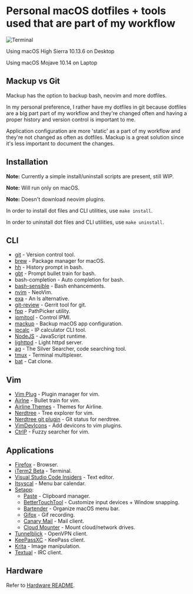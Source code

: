 # Personal macOS dotfiles + tools used that are part of my workflow

![Terminal](https://i.imgur.com/b82EiPd.png)

Using macOS High Sierra 10.13.6 on Desktop

Using macOS Mojave 10.14 on Laptop

## Mackup vs Git

Mackup has the option to backup bash, neovim and more dotfiles.

In my personal preference, I rather have my dotfiles in git because dotfiles are a big part part of my workflow and they're changed often and having a proper history and version control is important to me.

Application configuration are more 'static' as a part of my workflow and they're not changed as often as dotfiles. Mackup is a great solution since it's less important to document the changes.

## Installation

**Note:** Currently a simple install/uninstall scripts are present, still WIP.

**Note:** Will run only on macOS.

**Note:** Doesn't download neovim plugins.

In order to install dot files and CLI utilities, use `make install`.

In order to uninstall dot files and CLI utilities, use `make uninstall`.

## CLI

* [git](https://git-scm.com/) - Version control tool.
* [brew](https://brew.sh/) - Package manager for macOS.
* [hh](https://github.com/dvorka/hstr) - History prompt in bash.
* [gbt](https://github.com/jtyr/gbt) - Prompt bullet train for bash.
* bash-completion - Auto completion for bash.
* [bash-sensible](https://github.com/mrzool/bash-sensible) - Bash enhancements.
* [nvim](https://github.com/neovim/neovim) - NeoVim.
* [exa](https://github.com/ogham/exa) - An ls alternative.
* [git-review](https://www.mediawiki.org/wiki/Gerrit/git-review) - Gerrit tool for git.
* [fpp](https://github.com/facebook/PathPicker) - PathPicker utility.
* [ipmitool](https://github.com/ipmitool/ipmitool) - Control IPMI.
* [mackup](https://github.com/lra/mackup) - Backup macOS app configuration.
* [ipcalc](http://jodies.de/ipcalc-archive/ipcalc-0.41/ipcalc) - IP calculator CLI tool.
* [NodeJS](https://nodejs.org/en/) - JavaScript runtime.
* [lighttpd](https://redmine.lighttpd.net/projects/lighttpd/wiki) - Light httpd server.
* [ag](https://github.com/ggreer/the_silver_searcher) - The Silver Searcher, code searching tool.
* [tmux](https://github.com/tmux/tmux) - Terminal multiplexer.
* [bat](https://github.com/sharkdp/bat) - Cat clone.

## Vim

* [Vim Plug](https://github.com/junegunn/vim-plug) - Plugin manager for vim.
* [Airlne](https://github.com/vim-airline/vim-airline) - Bullet train for vim.
* [Airline Themes](https://github.com/vim-airline/vim-airline-themes) - Themes for Airline.
* [Nerdtree](https://github.com/scrooloose/nerdtree) - Tree explorer for vim.
* [Nerdtree git plugin](https://github.com/Xuyuanp/nerdtree-git-plugin) - Git status for nerdtree.
* [VimDevIcons](https://github.com/ryanoasis/vim-devicons) - Add devicons to vim plugins.
* [CtrlP](https://github.com/ctrlpvim/ctrlp.vim) - Fuzzy searcher for vim.

## Applications

* [Firefox](https://www.mozilla.org/en-US/firefox/) - Browser.
* [iTerm2 Beta](https://www.iterm2.com/downloads.html) - Terminal.
* [Visual Studio Code Insiders](https://code.visualstudio.com/insiders/) - Text editor.
* [Itsyscal](https://www.mowglii.com/itsycal/) - Menu bar calendar.
* [Setapp](https://setapp.com/):
  * [Paste](https://pasteapp.me/) - Clipboard manager.
  * [BetterTouchTool](https://folivora.ai/) - Customize input devices + Window snapping.
  * [Bartender](https://www.macbartender.com/) - Organize macOS menu bar.
  * [Gifox](https://gifox.io/) - Gif recording.
  * [Canary Mail](https://canarymail.io/) - Mail client.
  * [Cloud Mounter](https://cloudmounter.net/) - Mount cloud/network drives.
* [Tunnelblick](https://tunnelblick.net/) - OpenVPN client.
* [KeePassXC](https://keepassxc.org/) - KeePass client.
* [Krita](https://krita.org/en/) - Image manipulation.
* [Textual](https://github.com/Codeux-Software/Textual) - IRC client.

## Hardware

Refer to [Hardware README](https://github.com/VKhitrin/macos-env/tree/master/Hardware).
